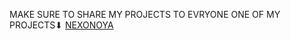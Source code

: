 MAKE  SURE TO SHARE MY PROJECTS TO EVRYONE
ONE OF MY PROJECTS⬇
[NEXONOYA](https://nexonoya.my.canva.site/future)
